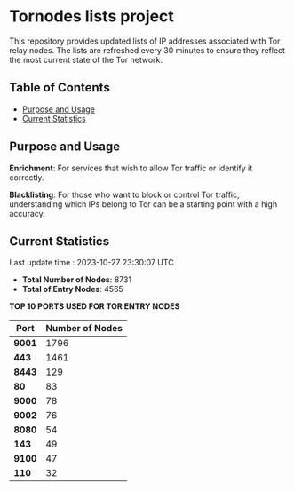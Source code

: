 # Tornodes lists project

This repository provides updated lists of IP addresses associated with Tor relay nodes. The lists are refreshed every 30 minutes to ensure they reflect the most current state of the Tor network.

## Table of Contents

- [Purpose and Usage](#purpose-and-usage)
- [Current Statistics](#current-statistics)


## Purpose and Usage

**Enrichment**: For services that wish to allow Tor traffic or identify it correctly.

**Blacklisting**: For those who want to block or control Tor traffic, understanding which IPs belong to Tor can be a starting point with a high accuracy.

## Current Statistics

Last update time : 2023-10-27 23:30:07 UTC

- **Total Number of Nodes**: 8731
- **Total of Entry Nodes**: 4565

**TOP 10 PORTS USED FOR TOR ENTRY NODES**

| **Port** | **Number of Nodes** |
|------|-----------------|
| **9001**   | 1796  |
| **443**   | 1461  |
| **8443**   | 129  |
| **80**   | 83  |
| **9000**   | 78  |
| **9002**   | 76  |
| **8080**   | 54  |
| **143**   | 49  |
| **9100**   | 47  |
| **110**   | 32  |


